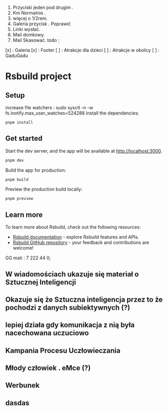 1. Przyciski jeden pod drugim .
2. Km Normalnie .
3. więcej o 1/2rem.
4. Galeria przycisk . Poprawić
5. Linki wysłać.
6. Mail domkowy.
7. Mail Skasować.
   todo :

[x] : Galeria
[x] : Footer
[ ] : Atrakcje dla dzieci
[ ] : Atrakcje w okolicy
[ ] : GaduGadu

# Rsbuild project

## Setup

increase file watchers :
sudo sysctl -n -w fs.inotify.max_user_watches=524288
Install the dependencies:

```bash
pnpm install
```

## Get started

Start the dev server, and the app will be available at [http://localhost:3000](http://localhost:3000).

```bash
pnpm dev
```

Build the app for production:

```bash
pnpm build
```

Preview the production build locally:

```bash
pnpm preview
```

## Learn more

To learn more about Rsbuild, check out the following resources:

- [Rsbuild documentation](https://rsbuild.rs) - explore Rsbuild features and APIs.
- [Rsbuild GitHub repository](https://github.com/web-infra-dev/rsbuild) - your feedback and contributions are welcome!

GG mati : 7 222 44 0;

## W wiadomościach ukazuje się materiał o Sztucznej Inteligencji

## Okazuje się że Sztuczna inteligencja przez to że pochodzi z danych subiektywnych (?)

## lepiej działa gdy komunikacja z nią była nacechowana uczuciowo

## Kampania Procesu Uczłowieczania

## Młody człowiek . eMce (?)

## Werbunek

## dasdas
